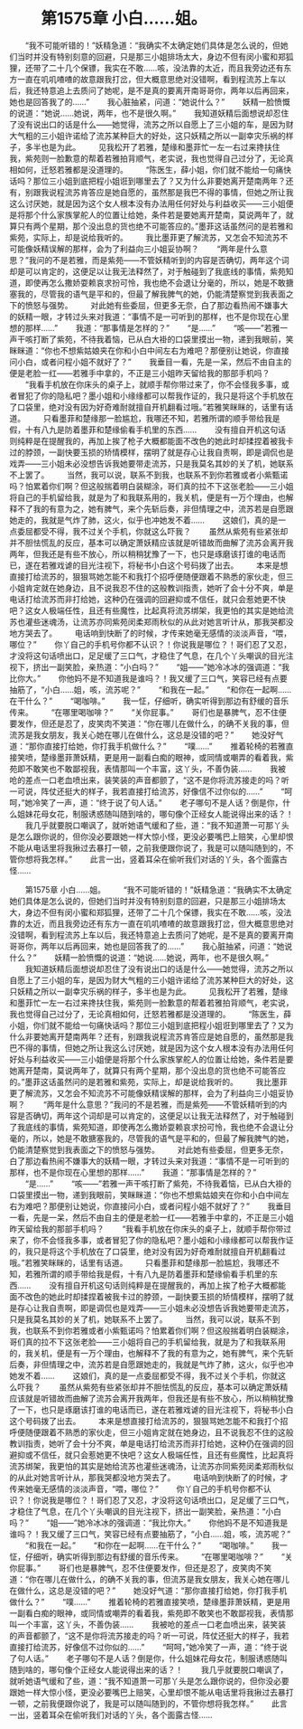 # 　　第1575章 小白……姐。
　　“我不可能听错的！”妖精急道：“我确实不太确定她们具体是怎么说的，但她们当时并没有特别刻意的回避，只是那三小姐排场太大，身边不但有闵小蜜和郑狐狸，还带了二十几个保镖，我实在不敢……咳，没法靠的太近，而且我旁边还有东方一直在叽叽喳喳的故意跟我打岔，但大概意思绝对没错啊，看到程流苏上车以后，我还特意追上去质问了她呢，是不是真的要离开南哥哥你，两年以后再回来，她也是回答我了的……”
　　我心脏抽紧，问道：“她说什么？”
　　妖精一脸愤慨的说道：“她说……她说，两年，也不是很久啊。”
　　我知道妖精后面想说却忍住了没有说出口的话是什么——她觉得，流苏之所以自愿上了三小姐的车，是因为财大气粗的三小姐许诺给了流苏某种巨大的好处，这只妖精之所以一副幸灾乐祸的样子，多半也是为此。
　　见我松开了若雅，楚缘和墨菲忙一左一右过来搀扶住我，紫苑则一脸歉意的帮着若雅拍背顺气，老实说，我也觉得自己过分了，无论真相如何，迁怒若雅都是没道理的。
　　“陈医生，薛小姐，你们就不能给一句痛快话吗？那位三小姐到底把程小姐诳到哪里去了？又为什么非要她离开楚南两年？还有，别跟我说程流苏肯答应是她自愿的，虽然那是我巴不得的事情，但她之所让我这么讨厌她，就是因为这个女人根本没有办法用任何好处与利益收买——三小姐便是将那个什么家族掌舵人的位置让给她，条件若是要她离开楚南，莫说两年了，就算只有两个星期，那个没出息的货也绝不可能答应的。”墨菲这话虽然问的是若雅和紫苑，实际上，却是说给我听的。
　　我比墨菲更了解流苏，又怎会不知流苏不可能像妖精误解的那样，会为了利益向三小姐妥协啊？
　　“两年是什么意思？”我问的不是若雅，而是紫苑——不管妖精听到的内容是否确切，两年这个词却是可以肯定的，这便足以让我无法释然了，对于触碰到了我底线的事情，紫苑知道，即使再怎么撒娇耍赖哀求扮可怜，我也绝不会退让分毫的，所以，她是不敢搪塞我的，尽管我的语气是平和的，但最了解我脾气的她，仍能清楚察觉到我表面之下的愤怒与强势。
　　对此她有些委屈，但更多无奈，白了那边看热闹不嫌事大的妖精一眼，才转过头来对我道：“事情不是一可听到的那样，也不是你现在心里想的那样……”
　　我道：“那事情是怎样的？”
　　“是……”
　　“咳——”若雅一声干咳打断了紫苑，不待我着恼，已从白大褂的口袋里摸出一物，递到我眼前，笑眯眯道：“你也不想紫姑娘夹在你和小白中间左右为难吧？那便别让她说，你直接问小白，或者问程小姐不就好了？”
　　我垂目一看，先是一呆，然后不由自主的便是老脸一红——若雅手中拿的，不正是三小姐昨天留给我的那部手机吗？
　　“我看手机放在你床头的桌子上，就顺手帮你带过来了，你不会怪我多事，或者冒犯了你的隐私吧？墨小姐和小缘缘都可以帮我作证的，我只是将这个手机放在了口袋里，绝对没有因为好奇难耐就擅自开机翻看过哦。”若雅笑眯眯的，话里有话道。
　　只看墨菲和楚缘那一脸尴尬，我哪还不知，若雅所谓的顺手带给我是假，十有八九是防着墨菲和楚缘偷看手机里的东西……
　　没有擅自开机这句话则纯粹是在提醒我的，再加上挨了枪子大概都能面不改色的她此时却揉捏着被我卡过的脖颈，一副快要玉损的矫情模样，摆明了就是存心让我自责啊，即是调侃也是戏弄——三小姐未必没想告诉我她要带走流苏，只是我莫名其妙的关了机，她联系不上罢了。
　　当然，我可以说，联系不到我，也联系不到你若雅或者小紫甄诺吗？怕累着你们啊？但这般揣着明白装糊涂，哥们真的拉不下这张老脸——三小姐将自己的手机留给我，就是为了和我联系用的，我关机，便是有一万个理由，也解释不了我的有意为之，她有脾气，来个先斩后奏，非但情理之中，流苏若是自愿跟她走的，我就是气炸了肺，这火，似乎也冲她发不着……
　　这娘们，真的是一点委屈都受不得，我不过关个手机，你就这么吓我？
　　虽然从紫苑有些紧张却并不胆怯慌乱的反应，基本可以确定萧妖精应该就是听错故而曲解了流苏会离开我两年，但我还是有些不放心，所以稍稍犹豫了一下，也只是琢磨该打谁的电话而已，遂在若雅戏谑的目光注视下，将秘书小白这个号码拨了出去。
　　本来是想直接打给流苏的，狠狠骂她怎能不和我打个招呼便随便跟着不熟悉的家伙走，但三小姐肯定就在她身边，且不说我忍不住的这般教训指责，她听了会十分不爽，单是电话打给流苏而非打给她，这种仍在强调的回避抑或不信任，就只会惹她更不快吧？这女人极端任性，且还有些魔性，比起真将流苏绑架，我更怕的其实是她给流苏也灌些迷魂汤，让流苏亦同紫苑闵柔郑雨秋似的从此对她言听计从，那我哭都没地方哭去了。
　　电话响到快断了的时候，才传来她毫无感情的淡淡声音，“喂，哪位？”
　　你丫自己的手机号你都不认识？！你说我是哪位？！哥们忍了又忍，才没将这句话喷出口，足足缓了三口气，才稳住了气息，在几个丫头嘲讽的目光注视下，挤出一副笑脸，亲热道：“小白吗？”
　　“姐——”她冷冰冰的强调道：“我比你大。”
　　你他妈不是不知道我是谁吗？！我又缓了三口气，笑容已经有点要抽筋了，“小白……姐，咳，流苏呢？”
　　“和我在一起。”
　　“和你在一起啊……在干什么？”
　　“喝咖啡。”
　　我一怔，仔细听，确实听得到那边有舒缓的音乐传来。
　　“在哪里喝咖啡？”
　　“关你屁事。”
　　哥们也是暴脾气，忍不住便要发作，但还是忍了，皮笑肉不笑道：“你在哪儿在做什么，的确不关我的事，但流苏是我女朋友，我关心她在哪儿在做什么，这总是没错的吧？”
　　她没好气道：“那你直接打给她，你打我手机做什么？”
　　“噗……”
　　推着轮椅的若雅直接笑喷，楚缘墨菲萧妖精，更是用一副看白痴的眼神，或同情或嘲弄的看着我，紫苑即不敢笑也不敢鄙视我，表情那叫一个丰富，这丫头，不善伪装……
　　我被呛的差点一口老血喷出来，装笑装的声音都颤了，“这不是你将流苏接走的吗？听一可说，阵仗还挺大的样子，我若直接打给流苏，好像信不过你似的……”
　　“呵呵，”她冷笑了一声，道：“终于说了句人话。”
　　老子哪句不是人话？倒是你，什么姐妹花母女花，制服诱惑随叫随到啥的，哪句像个正经女人能说得出来的话？！
　　我几乎就要脱口嘲讽了，就听她语气缓和了些，道：“我不知道萧一可那丫头是怎么跟你说的，但你没必要跟她一样大惊小怪，更没必要嘴巴上赔笑，心里却恨不能从电话里将我揪过去暴打一顿，之前我便跟你说了，我是可以随叫随到的，不管你想将我怎样。”
　　此言一出，竖着耳朵在偷听我们对话的丫头，各个面露古怪……

　　第1575章 小白……姐。
　　“我不可能听错的！”妖精急道：“我确实不太确定她们具体是怎么说的，但她们当时并没有特别刻意的回避，只是那三小姐排场太大，身边不但有闵小蜜和郑狐狸，还带了二十几个保镖，我实在不敢……咳，没法靠的太近，而且我旁边还有东方一直在叽叽喳喳的故意跟我打岔，但大概意思绝对没错啊，看到程流苏上车以后，我还特意追上去质问了她呢，是不是真的要离开南哥哥你，两年以后再回来，她也是回答我了的……”
　　我心脏抽紧，问道：“她说什么？”
　　妖精一脸愤慨的说道：“她说……她说，两年，也不是很久啊。”
　　我知道妖精后面想说却忍住了没有说出口的话是什么——她觉得，流苏之所以自愿上了三小姐的车，是因为财大气粗的三小姐许诺给了流苏某种巨大的好处，这只妖精之所以一副幸灾乐祸的样子，多半也是为此。
　　见我松开了若雅，楚缘和墨菲忙一左一右过来搀扶住我，紫苑则一脸歉意的帮着若雅拍背顺气，老实说，我也觉得自己过分了，无论真相如何，迁怒若雅都是没道理的。
　　“陈医生，薛小姐，你们就不能给一句痛快话吗？那位三小姐到底把程小姐诳到哪里去了？又为什么非要她离开楚南两年？还有，别跟我说程流苏肯答应是她自愿的，虽然那是我巴不得的事情，但她之所让我这么讨厌她，就是因为这个女人根本没有办法用任何好处与利益收买——三小姐便是将那个什么家族掌舵人的位置让给她，条件若是要她离开楚南，莫说两年了，就算只有两个星期，那个没出息的货也绝不可能答应的。”墨菲这话虽然问的是若雅和紫苑，实际上，却是说给我听的。
　　我比墨菲更了解流苏，又怎会不知流苏不可能像妖精误解的那样，会为了利益向三小姐妥协啊？
　　“两年是什么意思？”我问的不是若雅，而是紫苑——不管妖精听到的内容是否确切，两年这个词却是可以肯定的，这便足以让我无法释然了，对于触碰到了我底线的事情，紫苑知道，即使再怎么撒娇耍赖哀求扮可怜，我也绝不会退让分毫的，所以，她是不敢搪塞我的，尽管我的语气是平和的，但最了解我脾气的她，仍能清楚察觉到我表面之下的愤怒与强势。
　　对此她有些委屈，但更多无奈，白了那边看热闹不嫌事大的妖精一眼，才转过头来对我道：“事情不是一可听到的那样，也不是你现在心里想的那样……”
　　我道：“那事情是怎样的？”
　　“是……”
　　“咳——”若雅一声干咳打断了紫苑，不待我着恼，已从白大褂的口袋里摸出一物，递到我眼前，笑眯眯道：“你也不想紫姑娘夹在你和小白中间左右为难吧？那便别让她说，你直接问小白，或者问程小姐不就好了？”
　　我垂目一看，先是一呆，然后不由自主的便是老脸一红——若雅手中拿的，不正是三小姐昨天留给我的那部手机吗？
　　“我看手机放在你床头的桌子上，就顺手帮你带过来了，你不会怪我多事，或者冒犯了你的隐私吧？墨小姐和小缘缘都可以帮我作证的，我只是将这个手机放在了口袋里，绝对没有因为好奇难耐就擅自开机翻看过哦。”若雅笑眯眯的，话里有话道。
　　只看墨菲和楚缘那一脸尴尬，我哪还不知，若雅所谓的顺手带给我是假，十有八九是防着墨菲和楚缘偷看手机里的东西……
　　没有擅自开机这句话则纯粹是在提醒我的，再加上挨了枪子大概都能面不改色的她此时却揉捏着被我卡过的脖颈，一副快要玉损的矫情模样，摆明了就是存心让我自责啊，即是调侃也是戏弄——三小姐未必没想告诉我她要带走流苏，只是我莫名其妙的关了机，她联系不上罢了。
　　当然，我可以说，联系不到我，也联系不到你若雅或者小紫甄诺吗？怕累着你们啊？但这般揣着明白装糊涂，哥们真的拉不下这张老脸——三小姐将自己的手机留给我，就是为了和我联系用的，我关机，便是有一万个理由，也解释不了我的有意为之，她有脾气，来个先斩后奏，非但情理之中，流苏若是自愿跟她走的，我就是气炸了肺，这火，似乎也冲她发不着……
　　这娘们，真的是一点委屈都受不得，我不过关个手机，你就这么吓我？
　　虽然从紫苑有些紧张却并不胆怯慌乱的反应，基本可以确定萧妖精应该就是听错故而曲解了流苏会离开我两年，但我还是有些不放心，所以稍稍犹豫了一下，也只是琢磨该打谁的电话而已，遂在若雅戏谑的目光注视下，将秘书小白这个号码拨了出去。
　　本来是想直接打给流苏的，狠狠骂她怎能不和我打个招呼便随便跟着不熟悉的家伙走，但三小姐肯定就在她身边，且不说我忍不住的这般教训指责，她听了会十分不爽，单是电话打给流苏而非打给她，这种仍在强调的回避抑或不信任，就只会惹她更不快吧？这女人极端任性，且还有些魔性，比起真将流苏绑架，我更怕的其实是她给流苏也灌些迷魂汤，让流苏亦同紫苑闵柔郑雨秋似的从此对她言听计从，那我哭都没地方哭去了。
　　电话响到快断了的时候，才传来她毫无感情的淡淡声音，“喂，哪位？”
　　你丫自己的手机号你都不认识？！你说我是哪位？！哥们忍了又忍，才没将这句话喷出口，足足缓了三口气，才稳住了气息，在几个丫头嘲讽的目光注视下，挤出一副笑脸，亲热道：“小白吗？”
　　“姐——”她冷冰冰的强调道：“我比你大。”
　　你他妈不是不知道我是谁吗？！我又缓了三口气，笑容已经有点要抽筋了，“小白……姐，咳，流苏呢？”
　　“和我在一起。”
　　“和你在一起啊……在干什么？”
　　“喝咖啡。”
　　我一怔，仔细听，确实听得到那边有舒缓的音乐传来。
　　“在哪里喝咖啡？”
　　“关你屁事。”
　　哥们也是暴脾气，忍不住便要发作，但还是忍了，皮笑肉不笑道：“你在哪儿在做什么，的确不关我的事，但流苏是我女朋友，我关心她在哪儿在做什么，这总是没错的吧？”
　　她没好气道：“那你直接打给她，你打我手机做什么？”
　　“噗……”
　　推着轮椅的若雅直接笑喷，楚缘墨菲萧妖精，更是用一副看白痴的眼神，或同情或嘲弄的看着我，紫苑即不敢笑也不敢鄙视我，表情那叫一个丰富，这丫头，不善伪装……
　　我被呛的差点一口老血喷出来，装笑装的声音都颤了，“这不是你将流苏接走的吗？听一可说，阵仗还挺大的样子，我若直接打给流苏，好像信不过你似的……”
　　“呵呵，”她冷笑了一声，道：“终于说了句人话。”
　　老子哪句不是人话？倒是你，什么姐妹花母女花，制服诱惑随叫随到啥的，哪句像个正经女人能说得出来的话？！
　　我几乎就要脱口嘲讽了，就听她语气缓和了些，道：“我不知道萧一可那丫头是怎么跟你说的，但你没必要跟她一样大惊小怪，更没必要嘴巴上赔笑，心里却恨不能从电话里将我揪过去暴打一顿，之前我便跟你说了，我是可以随叫随到的，不管你想将我怎样。”
　　此言一出，竖着耳朵在偷听我们对话的丫头，各个面露古怪……
